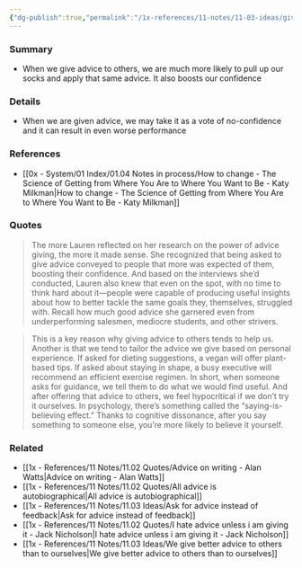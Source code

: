 ```yaml
---
{"dg-publish":true,"permalink":"/1x-references/11-notes/11-03-ideas/giving-advice-is-an-effective-way-to-improve-ourselves/","title":"Giving advice is an effective way to improve ourselves","created":"2024-10-20T17:26:04.713+03:00","updated":"2024-10-20T18:27:04.967+03:00"}
---
```



### Summary
- When we give advice to others, we are much more likely to pull up our socks and apply that same advice. It also boosts our confidence

### Details
- When we are given advice, we may take it as a vote of no-confidence and it can result in even worse performance

### References
- [[0x - System/01 Index/01.04 Notes in process/How to change - The Science of Getting from Where You Are to Where You Want to Be - Katy Milkman\|How to change - The Science of Getting from Where You Are to Where You Want to Be - Katy Milkman]]

### Quotes
> The more Lauren reflected on her research on the power of advice giving, the more it made sense. She recognized that being asked to give advice conveyed to people that more was expected of them, boosting their confidence. And based on the interviews she’d conducted, Lauren also knew that even on the spot, with no time to think hard about it—people were capable of producing useful insights about how to better tackle the same goals they, themselves, struggled with. Recall how much good advice she garnered even from underperforming salesmen, mediocre students, and other strivers.

> This is a key reason why giving advice to others tends to help us. Another is that we tend to tailor the advice we give based on personal experience. If asked for dieting suggestions, a vegan will offer plant-based tips. If asked about staying in shape, a busy executive will recommend an efficient exercise regimen. In short, when someone asks for guidance, we tell them to do what we would find useful. And after offering that advice to others, we feel hypocritical if we don’t try it ourselves. In psychology, there’s something called the “saying-is-believing effect.” Thanks to cognitive dissonance, after you say something to someone else, you’re more likely to believe it yourself.

### Related
- [[1x - References/11 Notes/11.02 Quotes/Advice on writing - Alan Watts\|Advice on writing - Alan Watts]]
- [[1x - References/11 Notes/11.02 Quotes/All advice is autobiographical\|All advice is autobiographical]]
- [[1x - References/11 Notes/11.03 Ideas/Ask for advice instead of feedback\|Ask for advice instead of feedback]]
- [[1x - References/11 Notes/11.02 Quotes/I hate advice unless i am giving it - Jack Nicholson\|I hate advice unless i am giving it - Jack Nicholson]]
- [[1x - References/11 Notes/11.03 Ideas/We give better advice to others than to ourselves\|We give better advice to others than to ourselves]]
